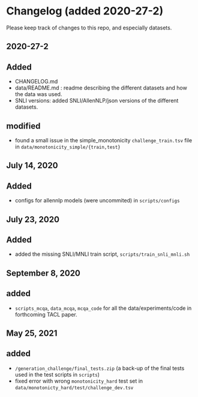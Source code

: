 # Changelog (added 2020-27-2)
Please keep track of changes to this repo, and especially datasets.

## 2020-27-2
## Added
- CHANGELOG.md
- data/README.md : readme describing the different datasets and how the data was used.
- SNLI versions: added SNLI/AllenNLP/json versions of the different datasets.

## modified
- found a small issue in the simple_monotonicity `challenge_train.tsv` file in `data/monotonicity_simple/{train,test}`

## July 14, 2020
## Added
- configs for allennlp models (were uncommited) in `scripts/configs`	


## July 23, 2020
## Added
- added the missing SNLI/MNLI train script, `scripts/train_snli_mnli.sh`

## September 8, 2020
## added
- `scripts_mcqa`, `data_mcqa`, `mcqa_code` for all the data/experiments/code in
forthcoming TACL paper.

## May 25, 2021
## added
- `/generation_challenge/final_tests.zip` (a back-up of the final
tests used in the test scripts in `scripts`)
- fixed error with wrong `monotonicity_hard` test set in `data/monotonicty_hard/test/challenge_dev.tsv`
